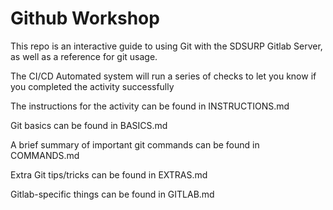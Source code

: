 # Github Workshop

This repo is an interactive guide to using Git with the SDSURP Gitlab Server, as well as a reference for git usage.

The CI/CD Automated system will run a series of checks to let you know if you completed the activity successfully

The instructions for the activity can be found in INSTRUCTIONS.md

Git basics can be found in BASICS.md

A brief summary of important git commands can be found in COMMANDS.md

Extra Git tips/tricks can be found in EXTRAS.md

Gitlab-specific things can be found in GITLAB.md
